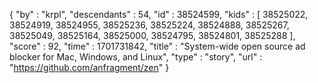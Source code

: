 {
  "by" : "krpl",
  "descendants" : 54,
  "id" : 38524599,
  "kids" : [ 38525022, 38524919, 38524955, 38525236, 38525224, 38524888, 38525267, 38525049, 38525164, 38525000, 38524795, 38524801, 38525288 ],
  "score" : 92,
  "time" : 1701731842,
  "title" : "System-wide open source ad blocker for Mac, Windows, and Linux",
  "type" : "story",
  "url" : "https://github.com/anfragment/zen"
}
